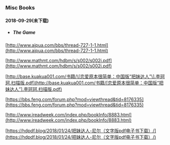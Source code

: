 ### Misc Books

#### 2018-09-29\(未下载\)

* ##### The Game

[http://www.aipua.com/bbs/thread-727-1-1.html](http://www.aipua.com/bbs/thread-727-1-1.html)

[http://www.mathmt.com/hdbm/s/s002/s002j.pdf](http://www.mathmt.com/hdbm/s/s002/s002j.pdf)

[http://base.kuakua001.com/书籍/\[恋爱原本很简单：中国版“把妹达人”\].李珂珂.扫描版.pdf](http://base.kuakua001.com/书籍/[恋爱原本很简单：中国版“把妹达人”].李珂珂.扫描版.pdf)

[https://bbs.feng.com/forum.php?mod=viewthread&tid=8176335](https://bbs.feng.com/forum.php?mod=viewthread&tid=8176335)

[http://www.ireadweek.com/index.php/bookInfo/8883.html](http://www.ireadweek.com/index.php/bookInfo/8883.html)

[https://hdpdf.blog/2018/01/24/把妹达人-尼尔（文字版pdf电子书下载）/](https://hdpdf.blog/2018/01/24/把妹达人-尼尔（文字版pdf电子书下载）/)

##### 

##### 



